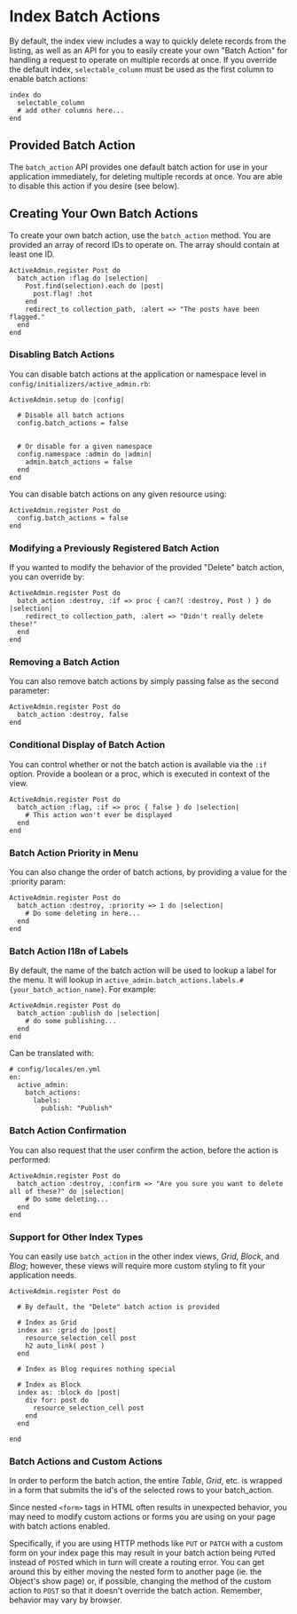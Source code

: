 # Index Batch Actions

By default, the index view includes a way to quickly delete records from the listing,
as well as an API for you to easily create your own "Batch Action" for handling a request to operate
on multiple records at once.  If you override the default index, `selectable_column` must be used as the first column to enable batch actions:

    index do
      selectable_column
      # add other columns here...
    end

## Provided Batch Action

The `batch_action` API provides one default batch action for use in your application immediately, for deleting
multiple records at once.  You are able to disable this action if you desire (see below).

## Creating Your Own Batch Actions

To create your own batch action, use the `batch_action` method.  You are provided an array of record IDs
to operate on.  The array should contain at least one ID.

    ActiveAdmin.register Post do
      batch_action :flag do |selection|
        Post.find(selection).each do |post|
          post.flag! :hot
        end
        redirect_to collection_path, :alert => "The posts have been flagged."
      end
    end

### Disabling Batch Actions

You can disable batch actions at the application or namespace level in
`config/initializers/active_admin.rb`:

    ActiveAdmin.setup do |config|

      # Disable all batch actions
      config.batch_actions = false


      # Or disable for a given namespace
      config.namespace :admin do |admin|
        admin.batch_actions = false
      end
    end

You can disable batch actions on any given resource using:

    ActiveAdmin.register Post do
      config.batch_actions = false
    end


### Modifying a Previously Registered Batch Action

If you wanted to modify the behavior of the provided "Delete" batch action, you can override by:

    ActiveAdmin.register Post do
      batch_action :destroy, :if => proc { can?( :destroy, Post ) } do |selection|
        redirect_to collection_path, :alert => "Didn't really delete these!"
      end
    end

### Removing a Batch Action

You can also remove batch actions by simply passing false as the second parameter:

    ActiveAdmin.register Post do
      batch_action :destroy, false
    end

### Conditional Display of Batch Action

You can control whether or not the batch action is available via the `:if` option. Provide a boolean or a proc, which is executed in context of the view.

    ActiveAdmin.register Post do
      batch_action :flag, :if => proc { false } do |selection|
        # This action won't ever be displayed
      end
    end

### Batch Action Priority in Menu

You can also change the order of batch actions, by providing a value for the :priority param:

    ActiveAdmin.register Post do
      batch_action :destroy, :priority => 1 do |selection|
        # Do some deleting in here...
      end
    end

### Batch Action I18n of Labels

By default, the name of the batch action will be used to lookup a label for the
menu. It will lookup in `active_admin.batch_actions.labels.#{your_batch_action_name}`. For
example:

    ActiveAdmin.register Post do
      batch_action :publish do |selection|
        # do some publishing...
      end
    end

Can be translated with:

    # config/locales/en.yml
    en:
      active_admin:
        batch_actions:
          labels:
            publish: "Publish"

### Batch Action Confirmation

You can also request that the user confirm the action, before the action is performed:

    ActiveAdmin.register Post do
      batch_action :destroy, :confirm => "Are you sure you want to delete all of these?" do |selection|
        # Do some deleting...
      end
    end

### Support for Other Index Types

You can easily use `batch_action` in the other index views, *Grid*, *Block*, and *Blog*; however, these views will require more custom styling to fit your application needs.

    ActiveAdmin.register Post do

      # By default, the "Delete" batch action is provided

      # Index as Grid
      index as: :grid do |post|
        resource_selection_cell post
        h2 auto_link( post )
      end

      # Index as Blog requires nothing special

      # Index as Block
      index as: :block do |post|
        div for: post do
          resource_selection_cell post
        end
      end

    end

### Batch Actions and Custom Actions 

In order to perform the batch action, the entire *Table*, *Grid*, etc. is wrapped in a form that submits the id's of the selected rows to your batch_action.

Since nested `<form>` tags in HTML often results in unexpected behavior, you may need to modify custom actions or forms you are using on your page with batch actions enabled. 

Specifically, if you are using HTTP methods like `PUT` or `PATCH` with a custom form on your index page this may result in your batch action being `PUT`ed instead of `POST`ed which in turn will create a routing error. You can get around this by either moving the nested form to another page (ie. the Object's show page) or, if possible, changing the method of the custom action to `POST` so that it doesn't override the batch action. Remember, behavior may vary by browser.
